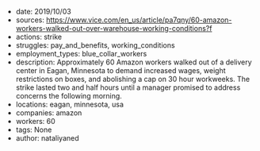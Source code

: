- date: 2019/10/03
- sources: https://www.vice.com/en_us/article/pa7qny/60-amazon-workers-walked-out-over-warehouse-working-conditions?f
- actions: strike
- struggles: pay_and_benefits, working_conditions
- employment_types: blue_collar_workers
- description: Approximately 60 Amazon workers walked out of a delivery center in Eagan, Minnesota to demand increased wages, weight restrictions on boxes, and abolishing a cap on 30 hour workweeks. The strike lasted two and half hours until a manager promised to address concerns the following morning.
- locations: eagan, minnesota, usa
- companies: amazon
- workers: 60
- tags: None
- author: nataliyaned
